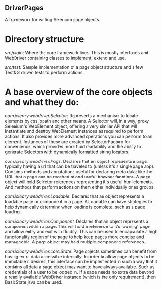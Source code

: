 ## DriverPages

A framework for writing Selenium page objects.


# Directory structure

*src/main*: Where the core framework lives.  This is mostly interfaces and WebDriver containing classes to implement,
extend and use.

*src/test*: Sample implementation of a page object structure and a few TestNG driven tests to perform actions.


# A base overview of the core objects and what they do:

*com.jcleary.webdriver.Selector*: Represents a mechanism to locate elements by css, xpath and other means.  A Selector
will, in a way, proxy Selenium's WebElement object, offering a very similar API that will instantiate and destroy
WebElement instances as required to perform actions.  It also provides more advanced operations you can
perform to an element.  Instances of these are created by SelectorFactory for convenience, which provides more fluid
readability and the ability to generate Selectors with dynamically formatted string locators.

*com.jcleary.webdriver.Page*: Declares that an object represents a page, typically having a url that can be traveled
to (unless it's a single page app). Contains methods and annotations useful for declaring meta data; like the URL
that a page can be reached at and useful browser functions.  A page object will hold Selector references representing
it's useful html elements.  And methods that perform actions on them either individually or as groups.

*com.jcleary.webdriver.Loadable*: Declares that an object represents a loadable page or component in a page.  A Loadable
can have strategies to help dynamically determine when loading is complete, such as a page loading.

*com.jcleary.webdriver.Component*: Declares that an object represents a component within a page.  This will hold a
reference to it's 'owning' page and allow entry and exit with fluidity.  This can be used to encapsulate a high
functionality region of the page to help keep pages more concise and manageable.  A page object may hold multiple
componene references.

*com.jcleary.webdriver.core.State*: Page objects sometimes can benefit from having extra data accessible internally.
In order to allow page objects to be immutable if desired, this interface can be implemented in such a way that it
contains all data a page object may want to have always available.  Such as credentials of a user to be logged in.
If a page needs no extra data beyond a readily available WebDriver instance (which is the only requirement), then
BasicState.java can be used.